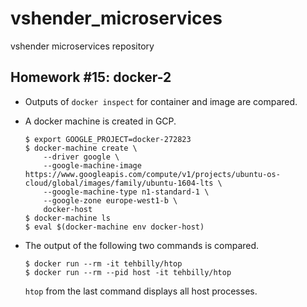 # vshender_microservices
vshender microservices repository

## Homework #15: docker-2

- Outputs of `docker inspect` for container and image are compared.
- A docker machine is created in GCP.

  ```
  $ export GOOGLE_PROJECT=docker-272823
  $ docker-machine create \
      --driver google \
      --google-machine-image https://www.googleapis.com/compute/v1/projects/ubuntu-os-cloud/global/images/family/ubuntu-1604-lts \
      --google-machine-type n1-standard-1 \
      --google-zone europe-west1-b \
      docker-host
  $ docker-machine ls
  $ eval $(docker-machine env docker-host)
  ```
- The output of the following two commands is compared.

  ```
  $ docker run --rm -it tehbilly/htop
  $ docker run --rm --pid host -it tehbilly/htop
  ```

  `htop` from the last command displays all host processes.
